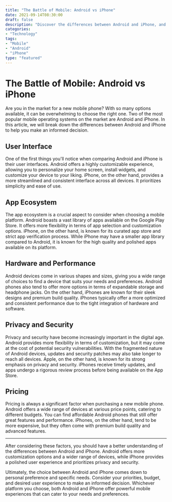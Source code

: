```yaml
--- 
title: "The Battle of Mobile: Android vs iPhone" 
date: 2021-09-14T08:30:00
draft: false
description: "Discover the differences between Android and iPhone, and decide which mobile platform is right for you."
categories: 
- "Technology"
tags: 
- "Mobile"
- "Android"
- "iPhone"
type: "featured"
---
```


# The Battle of Mobile: Android vs iPhone

Are you in the market for a new mobile phone? With so many options available, it can be overwhelming to choose the right one. Two of the most popular mobile operating systems on the market are Android and iPhone. In this article, we will break down the differences between Android and iPhone to help you make an informed decision.

## User Interface

One of the first things you'll notice when comparing Android and iPhone is their user interfaces. Android offers a highly customizable experience, allowing you to personalize your home screen, install widgets, and customize your device to your liking. iPhone, on the other hand, provides a more streamlined and consistent interface across all devices. It prioritizes simplicity and ease of use.

## App Ecosystem

The app ecosystem is a crucial aspect to consider when choosing a mobile platform. Android boasts a vast library of apps available on the Google Play Store. It offers more flexibility in terms of app selection and customization options. iPhone, on the other hand, is known for its curated app store and strict app verification process. While iPhone may have a smaller app library compared to Android, it is known for the high quality and polished apps available on its platform.

## Hardware and Performance

Android devices come in various shapes and sizes, giving you a wide range of choices to find a device that suits your needs and preferences. Android phones also tend to offer more options in terms of expandable storage and headphone jacks. On the other hand, iPhones are known for their sleek designs and premium build quality. iPhones typically offer a more optimized and consistent performance due to the tight integration of hardware and software.

## Privacy and Security

Privacy and security have become increasingly important in the digital age. Android provides more flexibility in terms of customization, but it may come at the cost of potential security vulnerabilities. With the fragmented nature of Android devices, updates and security patches may also take longer to reach all devices. Apple, on the other hand, is known for its strong emphasis on privacy and security. iPhones receive timely updates, and apps undergo a rigorous review process before being available on the App Store.

## Pricing

Pricing is always a significant factor when purchasing a new mobile phone. Android offers a wide range of devices at various price points, catering to different budgets. You can find affordable Android phones that still offer great features and performance. iPhones, on the other hand, tend to be more expensive, but they often come with premium build quality and advanced features.

---

After considering these factors, you should have a better understanding of the differences between Android and iPhone. Android offers more customization options and a wider range of devices, while iPhone provides a polished user experience and prioritizes privacy and security.

Ultimately, the choice between Android and iPhone comes down to personal preference and specific needs. Consider your priorities, budget, and desired user experience to make an informed decision. Whichever platform you choose, both Android and iPhone offer powerful mobile experiences that can cater to your needs and preferences.
